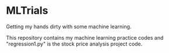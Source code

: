 # MLTrials
Getting my hands dirty with some machine learning.

This repository contains my machine learning practice codes and 
"regression1.py" is the stock price analysis project code.
